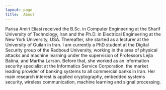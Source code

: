 ```yaml
---
layout: page
title:  About
---
```


Parisa Amiri Eliasi received the B.Sc. in Computer Engineering at the Sharif University of Technology, Iran and the Ph.D. in Electrical Engineering at the New York University, USA. Thereafter, she started as a lecturer at the University of Guilan in Iran. 
I am currently a PhD student at the Digital Security group of the Radboud University, working in the area of physical attacks and machine learning under the supervision of Professors Lejla Batina, and Martha Larson. Before that, she worked as an information security specialist at the Informatics Service Corporation, the market leading provider of banking systems to all commercial banks in Iran.
Her main research interest is applied cryptography, embedded systems security, wireless communication, machine learning and signal processing.



